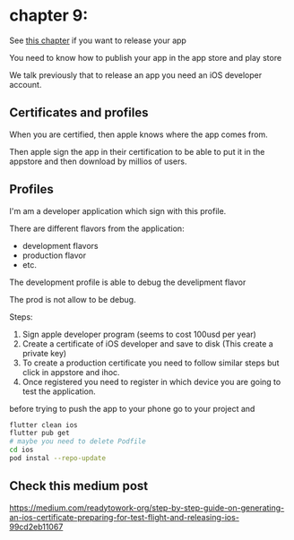 # chapter 9:

See [this chapter](https://www.youtube.com/watch?v=VPvVD8t02U8&t=20910s) if you want to release your app

You need to know how to publish your app in the app store and play store

We talk previously that to release an app you need an iOS developer account.

## Certificates and profiles

When you are certified, then apple knows where the app comes from.

Then apple sign the app in their certification to be able to put it in the appstore and then download
by millios of users.

## Profiles

I'm am a developer application which sign with this profile.

There are different flavors from the application:
- development flavors
- production flavor
- etc.


The development profile is able to debug the develipment flavor

The prod is not allow to be debug.

Steps:

1. Sign apple developer program (seems to cost 100usd per year)
3. Create a certificate of iOS developer and save to disk (This create a private key)
4. To create a production certificate you need to follow similar steps but click in appstore and ihoc.
5. Once registered you need to register in which device you are going to test the application.

before trying to push the app to your phone go to your project and
``` bash
flutter clean ios
flutter pub get
# maybe you need to delete Podfile
cd ios 
pod instal --repo-update
```
## Check this medium post
https://medium.com/readytowork-org/step-by-step-guide-on-generating-an-ios-certificate-preparing-for-test-flight-and-releasing-ios-99cd2eb11067

